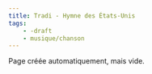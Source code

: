 ```yaml
---
title: Tradi - Hymne des États-Unis
tags:
    - -draft
    - musique/chanson
---
```


Page créée automatiquement, mais vide.
